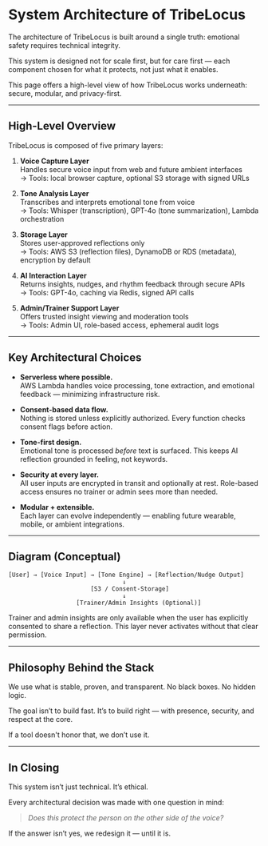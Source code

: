 # System Architecture of TribeLocus

The architecture of TribeLocus is built around a single truth: emotional safety requires technical integrity.

This system is designed not for scale first, but for care first — each component chosen for what it protects, not just what it enables.

This page offers a high-level view of how TribeLocus works underneath: secure, modular, and privacy-first.

---

## High-Level Overview

TribeLocus is composed of five primary layers:

1. **Voice Capture Layer**  
   Handles secure voice input from web and future ambient interfaces  
   → Tools: local browser capture, optional S3 storage with signed URLs

2. **Tone Analysis Layer**  
   Transcribes and interprets emotional tone from voice  
   → Tools: Whisper (transcription), GPT-4o (tone summarization), Lambda orchestration

3. **Storage Layer**  
   Stores user-approved reflections only  
   → Tools: AWS S3 (reflection files), DynamoDB or RDS (metadata), encryption by default

4. **AI Interaction Layer**  
   Returns insights, nudges, and rhythm feedback through secure APIs  
   → Tools: GPT-4o, caching via Redis, signed API calls

5. **Admin/Trainer Support Layer**  
   Offers trusted insight viewing and moderation tools  
   → Tools: Admin UI, role-based access, ephemeral audit logs

---

## Key Architectural Choices

- **Serverless where possible.**  
  AWS Lambda handles voice processing, tone extraction, and emotional feedback — minimizing infrastructure risk.

- **Consent-based data flow.**  
  Nothing is stored unless explicitly authorized. Every function checks consent flags before action.

- **Tone-first design.**  
  Emotional tone is processed *before* text is surfaced. This keeps AI reflection grounded in feeling, not keywords.

- **Security at every layer.**  
  All user inputs are encrypted in transit and optionally at rest. Role-based access ensures no trainer or admin sees more than needed.

- **Modular + extensible.**  
  Each layer can evolve independently — enabling future wearable, mobile, or ambient integrations.

---

## Diagram (Conceptual)

```
[User] → [Voice Input] → [Tone Engine] → [Reflection/Nudge Output]
                                ↓
                       [S3 / Consent-Storage]
                                ↓
                   [Trainer/Admin Insights (Optional)]
```

Trainer and admin insights are only available when the user has explicitly consented to share a reflection. This layer never activates without that clear permission.

---

## Philosophy Behind the Stack

We use what is stable, proven, and transparent. No black boxes. No hidden logic.

The goal isn’t to build fast. It’s to build right — with presence, security, and respect at the core.

If a tool doesn't honor that, we don’t use it.

---

## In Closing

This system isn’t just technical. It’s ethical.

Every architectural decision was made with one question in mind:

> *Does this protect the person on the other side of the voice?*

If the answer isn’t yes, we redesign it — until it is.

